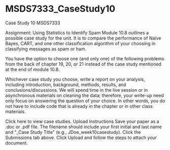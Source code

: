 # MSDS7333_CaseStudy10
Case Study 10 MSDS7333

Assignment: Using Statistics to Identify Spam
Module 10.8 outlines a possible case study for the unit. It is to compare the performance of Naïve Bayes, CART, and one other classification algorithm of your choosing in classifying messages as spam or ham.

You have the option to choose one (and only one) of the following problems from the back of chapter 19, 20, or 21 instead of the case study mentioned at the end of module 10.8.

Whichever case study you choose, write a report on your analysis, including introduction, background, methods, results, and conclusions/discussions. We will spend time in the live session or in asynchronous materials on cleaning the data; therefore, your write-up need only focus on answering the question of your choice. In other words, you do not have to include code that is already in the chapter or in other class materials.

Click here to view case studies.
Upload Instructions
Save your paper as a .doc or .pdf file. The filename should include your first initial and last name and "_Case Study Title" (e.g., JDoe_week10casestudy).
Click the Submissions tab above.
Click Upload and follow the steps to attach your document.
